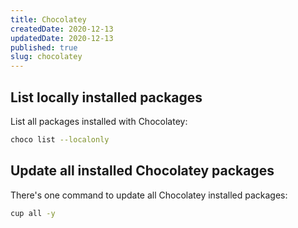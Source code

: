 ```yaml
---
title: Chocolatey
createdDate: 2020-12-13
updatedDate: 2020-12-13
published: true
slug: chocolatey
---
```


## List locally installed packages

List all packages installed with Chocolatey:

```bash
choco list --localonly
```

## Update all installed Chocolatey packages

There's one command to update all Chocolatey installed packages:

```bash
cup all -y
```
